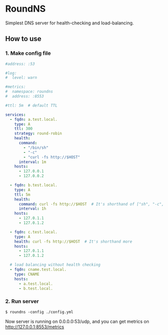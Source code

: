RoundNS
=======

Simplest DNS server for health-checking and load-balancing.


## How to use

### 1. Make config file

``` yaml
#address: :53

#log:
#  level: warn

#metrics:
#  namespace: roundns
#  address: :8553

#ttl: 5m  # default TTL

services:
  - fqdn: a.test.local.
    type: A
    ttl: 300
    strategy: round-robin
    health:
      command:
        - "/bin/sh"
        - "-c"
        - "curl -fs http://$HOST"
      interval: 1m
    hosts:
      - 127.0.0.1
      - 127.0.0.2

  - fqdn: b.test.local.
    type: A
    ttl: 5m
    health:
      command: curl -fs http://$HOST  # It's shorthand of ["sh", "-c", "curl -fs http://$HOST"]
      interval: 1h
    hosts:
      - 127.0.1.1
      - 127.0.1.2

  - fqdn: c.test.local.
    type: A
    health: curl -fs http://$HOST  # It's shorthand more
    hosts:
      - 127.0.1.1
      - 127.0.1.2

  # load balancing without health checking
  - fqdn: cname.test.local.
    type: CNAME
    hosts:
      - a.test.local.
      - b.test.local.
```


### 2. Run server

``` shell
$ roundns -config ./config.yml
```

Now server is running on 0.0.0.0:53/udp, and you can get metrics on http://127.0.0.1:8553/metrics
